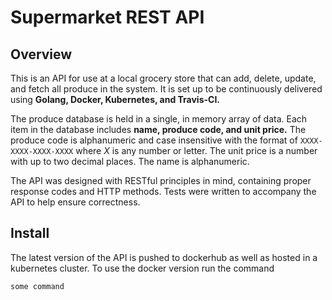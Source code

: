 
# Supermarket REST API

## Overview
This is an API for use at a local
grocery store that can add, delete, update,
and fetch all produce in the system.
It is set up to be continuously
delivered using **Golang, Docker,
Kubernetes, and Travis-CI.**

The produce database is held in a single,
in memory array of data. Each item in the
database includes **name, produce code,
and unit price.** The produce code is alphanumeric
and case insensitive with the format of
`XXXX-XXXX-XXXX-XXXX` where *X* is any number or letter.
The unit price is a number with up to two
decimal places. The name is alphanumeric.

The API was designed with RESTful
principles in mind, containing proper
response codes and HTTP methods. Tests
were written to accompany the API to
help ensure correctness.

## Install
The latest version of the API is pushed to dockerhub as well as hosted in a kubernetes cluster.
To use the docker version run the command

```some command```





